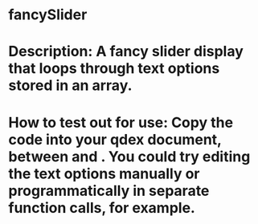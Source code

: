 # fancySlider

# Description:  A fancy slider display that loops through text options stored in an array.

# How to test out for use:  Copy the code into your qdex document, between <document> and </document>.  You could try editing the text options manually or programmatically in separate function calls, for example.

